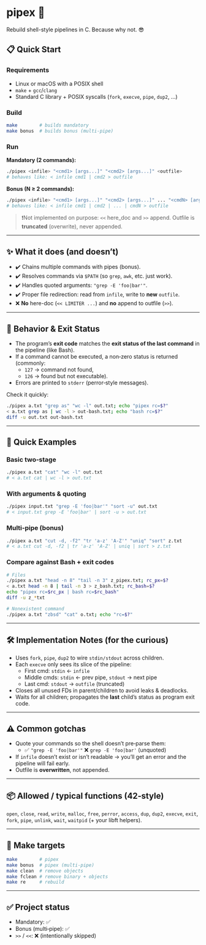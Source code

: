 # pipex 🔧
Rebuild shell-style pipelines in C. Because why not. 😎

## 📋 Quick Start

### Requirements
- Linux or macOS with a POSIX shell
- `make` + `gcc`/`clang`
- Standard C library + POSIX syscalls (`fork`, `execve`, `pipe`, `dup2`, …)

### Build
```bash
make        # builds mandatory
make bonus  # builds bonus (multi-pipe)
```

### Run
**Mandatory (2 commands):**
```bash
./pipex <infile> "<cmd1> [args...]" "<cmd2> [args...]" <outfile>
# behaves like: < infile cmd1 | cmd2 > outfile
```

**Bonus (N ≥ 2 commands):**
```bash
./pipex <infile> "<cmd1> [args...]" "<cmd2> [args...]" ... "<cmdN> [args...]" <outfile>
# behaves like: < infile cmd1 | cmd2 | ... | cmdN > outfile
```

> ❗️Not implemented on purpose: `<<` here_doc and `>>` append. Outfile is **truncated** (overwrite), never appended.

---

## ✨ What it does (and doesn’t)
- ✔️ Chains multiple commands with pipes (bonus).
- ✔️ Resolves commands via `$PATH` (so `grep`, `awk`, etc. just work).
- ✔️ Handles quoted arguments: `"grep -E 'foo|bar'"`.
- ✔️ Proper file redirection: read from `infile`, write to **new** `outfile`.
- ❌ **No** here-doc (`<< LIMITER ...`) and **no** append to outfile (`>>`).

---

## 🔧 Behavior & Exit Status
- The program’s **exit code** matches the **exit status of the last command** in the pipeline (like Bash).
- If a command cannot be executed, a non‑zero status is returned (commonly:
  - `127` → command not found,
  - `126` → found but not executable).
- Errors are printed to `stderr` (perror‑style messages).

Check it quickly:
```bash
./pipex a.txt "grep as" "wc -l" out.txt; echo "pipex rc=$?"
< a.txt grep as | wc -l > out-bash.txt; echo "bash rc=$?"
diff -u out.txt out-bash.txt
```

---

## 🧪 Quick Examples

### Basic two‑stage
```bash
./pipex a.txt "cat" "wc -l" out.txt
# < a.txt cat | wc -l > out.txt
```

### With arguments & quoting
```bash
./pipex input.txt "grep -E 'foo|bar'" "sort -u" out.txt
# < input.txt grep -E 'foo|bar' | sort -u > out.txt
```

### Multi‑pipe (bonus)
```bash
./pipex a.txt "cut -d, -f2" "tr 'a-z' 'A-Z'" "uniq" "sort" z.txt
# < a.txt cut -d, -f2 | tr 'a-z' 'A-Z' | uniq | sort > z.txt
```

### Compare against Bash + exit codes
```bash
# Files
./pipex a.txt "head -n 8" "tail -n 3" z_pipex.txt; rc_px=$?
< a.txt head -n 8 | tail -n 3 > z_bash.txt; rc_bash=$?
echo "pipex rc=$rc_px | bash rc=$rc_bash"
diff -u z_*txt

# Nonexistent command
./pipex a.txt "zbsd" "cat" o.txt; echo "rc=$?"
```

---

## 🛠️ Implementation Notes (for the curious)
- Uses `fork`, `pipe`, `dup2` to wire `stdin/stdout` across children.
- Each `execve` only sees its slice of the pipeline:
  - First cmd: `stdin` ← `infile`
  - Middle cmds: `stdin` ← prev pipe, `stdout` → next pipe
  - Last cmd: `stdout` → `outfile` (truncated)
- Closes all unused FDs in parent/children to avoid leaks & deadlocks.
- Waits for all children; propagates the **last** child’s status as program exit code.

---

## ⚠️ Common gotchas
- Quote your commands so the shell doesn’t pre‑parse them:
  - ✅ `"grep -E 'foo|bar'"`  ❌ `grep -E 'foo|bar'` (unquoted)
- If `infile` doesn’t exist or isn’t readable → you’ll get an error and the pipeline will fail early.
- Outfile is **overwritten**, not appended.

---

## 📦 Allowed / typical functions (42‑style)
`open`, `close`, `read`, `write`, `malloc`, `free`, `perror`, `access`, `dup`, `dup2`, `execve`, `exit`, `fork`, `pipe`, `unlink`, `wait`, `waitpid` (+ your libft helpers).

---

## 🧰 Make targets
```bash
make        # pipex
make bonus  # pipex (multi-pipe)
make clean  # remove objects
make fclean # remove binary + objects
make re     # rebuild
```

---

## ✅ Project status
- Mandatory: ✅
- Bonus (multi‑pipe): ✅
- `>>` / `<<`: ❌ (intentionally skipped)
